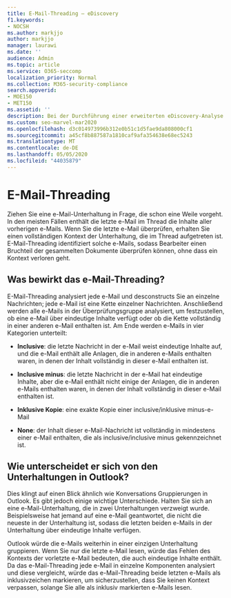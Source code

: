 ```yaml
---
title: E-Mail-Threading – eDiscovery
f1.keywords:
- NOCSH
ms.author: markjjo
author: markjjo
manager: laurawi
ms.date: ''
audience: Admin
ms.topic: article
ms.service: O365-seccomp
localization_priority: Normal
ms.collection: M365-security-compliance
search.appverid:
- MOE150
- MET150
ms.assetid: ''
description: Bei der Durchführung einer erweiterten eDiscovery-Analyse analysiert e-Mail-Threading eine e-Mail-Unterhaltung und trennt jede Nachricht in verschiedene Kategorien.
ms.custom: seo-marvel-mar2020
ms.openlocfilehash: d3c014973996b312e0b51c1d5fae9da808000cf1
ms.sourcegitcommit: a45cf8b887587a1810caf9afa354638e68ec5243
ms.translationtype: MT
ms.contentlocale: de-DE
ms.lasthandoff: 05/05/2020
ms.locfileid: "44035879"
---
```

# <a name="email-threading"></a>E-Mail-Threading

Ziehen Sie eine e-Mail-Unterhaltung in Frage, die schon eine Weile vorgeht. In den meisten Fällen enthält die letzte e-Mail im Thread die Inhalte aller vorherigen e-Mails. Wenn Sie die letzte e-Mail überprüfen, erhalten Sie einen vollständigen Kontext der Unterhaltung, die im Thread aufgetreten ist. E-Mail-Threading identifiziert solche e-Mails, sodass Bearbeiter einen Bruchteil der gesammelten Dokumente überprüfen können, ohne dass ein Kontext verloren geht.

## <a name="what-does-email-threading-do"></a>Was bewirkt das e-Mail-Threading?

E-Mail-Threading analysiert jede e-Mail und desconstructs Sie an einzelne Nachrichten; jede e-Mail ist eine Kette einzelner Nachrichten. Anschließend werden alle e-Mails in der Überprüfungsgruppe analysiert, um festzustellen, ob eine e-Mail über eindeutige Inhalte verfügt oder ob die Kette vollständig in einer anderen e-Mail enthalten ist. Am Ende werden e-Mails in vier Kategorien unterteilt:

- **Inclusive**: die letzte Nachricht in der e-Mail weist eindeutige Inhalte auf, und die e-Mail enthält alle Anlagen, die in anderen e-Mails enthalten waren, in denen der Inhalt vollständig in dieser e-Mail enthalten ist.


- **Inclusive minus**: die letzte Nachricht in der e-Mail hat eindeutige Inhalte, aber die e-Mail enthält nicht einige der Anlagen, die in anderen e-Mails enthalten waren, in denen der Inhalt vollständig in dieser e-Mail enthalten ist.

- **Inklusive Kopie**: eine exakte Kopie einer inclusive/inklusive minus-e-Mail

- **None**: der Inhalt dieser e-Mail-Nachricht ist vollständig in mindestens einer e-Mail enthalten, die als inclusive/inclusive minus gekennzeichnet ist.

## <a name="how-is-it-different-from-conversations-in-outlook"></a>Wie unterscheidet er sich von den Unterhaltungen in Outlook?
Dies klingt auf einen Blick ähnlich wie Konversations Gruppierungen in Outlook. Es gibt jedoch einige wichtige Unterschiede. Halten Sie sich an eine e-Mail-Unterhaltung, die in zwei Unterhaltungen verzweigt wurde. Beispielsweise hat jemand auf eine e-Mail geantwortet, die nicht die neueste in der Unterhaltung ist, sodass die letzten beiden e-Mails in der Unterhaltung über eindeutige Inhalte verfügen.

Outlook würde die e-Mails weiterhin in einer einzigen Unterhaltung gruppieren. Wenn Sie nur die letzte e-Mail lesen, würde das Fehlen des Kontexts der vorletzte e-Mail bedeuten, die auch eindeutige Inhalte enthält. Da das e-Mail-Threading jede e-Mail in einzelne Komponenten analysiert und diese vergleicht, würde das e-Mail-Threading beide letzten e-Mails als inklusivzeichen markieren, um sicherzustellen, dass Sie keinen Kontext verpassen, solange Sie alle als inklusiv markierten e-Mails lesen.
